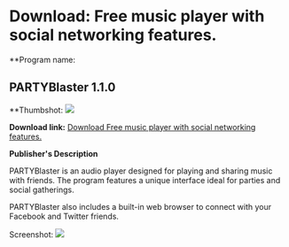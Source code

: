 # Download: Free music player with social networking features.

**Program name: 

## PARTYBlaster 1.1.0

  
**Thumbshot: ![](http://www.freewarefiles.com/screenshot/partyblaster1_md.jpg)   
  
**Download link:** [Download Free music player with social networking features.](http://freewares.boysofts.com/PARTYBlaster_program_90297.html)  
  


**Publisher's Description**  
  


PARTYBlaster is an audio player designed for playing and sharing music with friends. The program features a unique interface ideal for parties and social gatherings. 

PARTYBlaster also includes a built-in web browser to connect with your Facebook and Twitter friends.

  
  
Screenshot: ![](http://www.freewarefiles.com/screenshot/partyblaster1.jpg)
